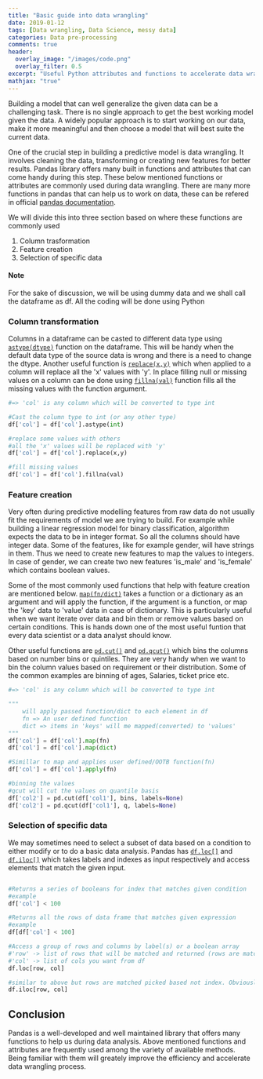 ```yaml
---
title: "Basic guide into data wrangling"
date: 2019-01-12
tags: [Data wrangling, Data Science, messy data]
categories: Data pre-processing
comments: true
header:
  overlay_image: "/images/code.png"
  overlay_filter: 0.5
excerpt: "Useful Python attributes and functions to accelerate data wrangling"
mathjax: "true"
---
```


Building a model that can well generalize the given data can be a challenging task. There is no single approach to get the best working model given the data.
A widely popular approach is to start working on our data, make it more meaningful and then choose a model that will best suite the current data. 

One of the crucial step in building a predictive model is data wrangling. It involves cleaning the data, transforming or creating new features for better results.
Pandas library offers many built in functions and attributes that can come handy during this step. These below mentioned functions or attributes are commonly used 
during data wrangling. There are many more functions in pandas that can help us to work on data, these can be refered in official [pandas documentation][pd-doc]. 

We will divide this into three section based on where these functions are commonly used

1. Column trasformation
2. Feature creation
3. Selection of specific data



<div class="notice">
  <h4>Note</h4>
  <p>For the sake of discussion, we will be using dummy data and we shall call the dataframe as df. All the coding will be done using Python</p>
</div>

### Column transformation



Columns in a dataframe can be casted to different data type using [`astype(dtype)`][1] function on the dataframe. This will be handy when the default data type 
of the source data is wrong and there is a need to change the dtype. Another useful function is [`replace(x,y)`][2] which when applied  to a column will replace all 
the 'x' values with 'y'. In place filling null or missing values on a column can be done using [`fillna(val)`][3] function fills all the missing values with the 
function argument.

```python
#=> 'col' is any column which will be converted to type int

#Cast the column type to int (or any other type)
df['col'] = df['col'].astype(int)

#replace some values with others
#all the 'x' values will be replaced with 'y'
df['col'] = df['col'].replace(x,y)

#fill missing values
df['col'] = df['col'].fillna(val)

```


### Feature creation

Very often during predictive modelling features from raw data do not usually fit the requirements of model we are trying to build. For example while building 
a linear regression model for binary classification, algorithm  expects the data to be in integer format. So all the columns should have integer data. Some 
of the features, like for example gender, will have strings in them. Thus we need to create new features to map the values to integers. In case of gender, 
we can create two new features 'is_male' and 'is_female' which contains boolean values. 

Some of the most commonly used functions that help with feature creation are mentioned below. [`map(fn/dict)`][4] takes a function or a dictionary as an argument 
and will apply the function, if the argument is a function, or map the 'key' data to 'value' data in case of dictionary. This is particularly useful when we 
want iterate over data and bin them or remove values based on certain conditions. This is hands down one of the most useful funtion that every data scientist 
or a data analyst should know.

Other useful functions are [`pd.cut()`][5] and [`pd.qcut()`][6] which bins the columns based on number bins or quintiles. They are very handy when we want to bin 
the column values based on requirement or their distribution. Some of the common examples are binning of ages, Salaries, ticket price etc. 

```python
#=> 'col' is any column which will be converted to type int

"""
    will apply passed function/dict to each element in df
    fn => An user defined function
    dict => items in 'keys' will me mapped(converted) to 'values'
"""
df['col'] = df['col'].map(fn)
df['col'] = df['col'].map(dict)

#Simillar to map and applies user defined/OOTB function(fn)
df['col'] = df['col'].apply(fn)

#binning the values
#qcut will cut the values on quantile basis
df['col2'] = pd.cut(df['col1'], bins, labels=None)
df['col2'] = pd.qcut(df['col1'], q, labels=None)

```

### Selection of specific data

We may sometimes need to select a subset of data based on a condition to either modify or to do a basic data analysis. Pandas has [`df.loc[]`][7] and [`df.iloc[]`][8] 
which takes labels and indexes as input respectively and access elements that match the given input.

```python

#Returns a series of booleans for index that matches given condition
#example
df['col'] < 100

#Returns all the rows of data frame that matches given expression
#example
df[df['col'] < 100]

#Access a group of rows and columns by label(s) or a boolean array
#'row' -> list of rows that will be matched and returned (rows are matched with exact row names and not the index)
#'col' -> list of cols you want from df
df.loc[row, col]

#similar to above but rows are matched picked based not index. Obviously only expects integers for row indexes
df.iloc[row, col] 

```

## Conclusion

Pandas is a well-developed and well maintained library that offers many functions to help us during data analysis. Above mentioned functions and attributes are 
frequently used among the variety of available methods. Being familiar with them will greately improve the efficiency and accelerate data wrangling process.

[pd-doc]: http://pandas.pydata.org/pandas-docs/stable/
[1]: https://pandas.pydata.org/pandas-docs/stable/generated/pandas.DataFrame.astype.html
[2]: https://pandas.pydata.org/pandas-docs/stable/generated/pandas.DataFrame.replace.html
[3]: https://pandas.pydata.org/pandas-docs/stable/generated/pandas.DataFrame.fillna.html
[4]: https://pandas.pydata.org/pandas-docs/stable/generated/pandas.Series.map.html
[5]: https://pandas.pydata.org/pandas-docs/version/0.23.4/generated/pandas.cut.html
[6]: https://pandas.pydata.org/pandas-docs/version/0.23.4/generated/pandas.qcut.html
[7]: https://pandas.pydata.org/pandas-docs/stable/generated/pandas.DataFrame.loc.html
[8]: https://pandas.pydata.org/pandas-docs/stable/generated/pandas.DataFrame.iloc.html

